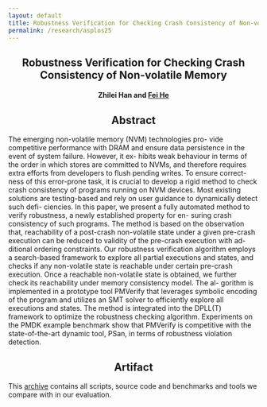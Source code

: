 ```yaml
---
layout: default
title: Robustness Verification for Checking Crash Consistency of Non-volatile Memory
permalink: /research/asplos25
---
```


## <center>Robustness Verification for Checking Crash Consistency of Non-volatile Memory</center>

#### <center><a herf="https://linusboyle.cn">Zhilei Han</a> and <a href="https://feihe.github.io/">Fei He</a></center>

## <center>Abstract</center>

The emerging non-volatile memory (NVM) technologies pro- vide competitive performance with DRAM and ensure data persistence in the event of system failure. However, it ex- hibits weak behaviour in terms of the order in which stores are committed to NVMs, and therefore requires extra efforts from developers to flush pending writes. To ensure correct- ness of this error-prone task, it is crucial to develop a rigid method to check crash consistency of programs running on NVM devices. Most existing solutions are testing-based and rely on user guidance to dynamically detect such defi- ciencies. In this paper, we present a fully automated method to verify robustness, a newly established property for en- suring crash consistency of such programs. The method is based on the observation that, reachability of a post-crash non-volatile state under a given pre-crash execution can be reduced to validity of the pre-crash execution with ad- ditional ordering constraints. Our robustness verification algorithm employs a search-based framework to explore all partial executions and states, and checks if any non-volatile state is reachable under certain pre-crash execution. Once a reachable non-volatile state is obtained, we further check its reachability under memory consistency model. The al- gorithm is implemented in a prototype tool PMVerify that leverages symbolic encoding of the program and utilizes an SMT solver to efficiently explore all executions and states. The method is integrated into the DPLL(T) framework to optimize the robustness checking algorithm. Experiments on the PMDK example benchmark show that PMVerify is competitive with the state-of-the-art dynamic tool, PSan, in
terms of robustness violation detection.

## <center>Artifact</center>

This <a href="https://cloud.tsinghua.edu.cn/f/b849731fe83c4915ab57/?dl=1">archive</a> contains all scripts, source code and benchmarks and tools we compare with in our evaluation.
